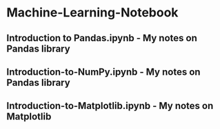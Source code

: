 # Machine-Learning-Notebook

## Introduction to Pandas.ipynb - My notes on Pandas library
## Introduction-to-NumPy.ipynb - My notes on Pandas library
## Introduction-to-Matplotlib.ipynb - My notes on Matplotlib
